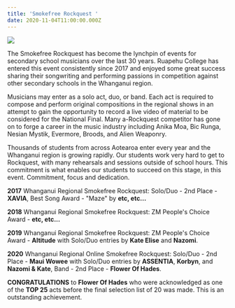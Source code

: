 ```yaml
---
title: 'Smokefree Rockquest '
date: 2020-11-04T11:00:00.000Z
---
```

![](https://res.cloudinary.com/ruapehu-college/image/upload/v1621510290/Performing%20Arts/Smokefree_Rockquest_2016-2020_pxgbfv.jpg)

The Smokefree Rockquest has become the lynchpin of events for secondary school musicians over the last 30 years. Ruapehu College has entered this event consistently since 2017 and enjoyed some great success sharing their songwriting and performing passions in competition against other secondary schools in the Whanganui region.

Musicians may enter as a solo act, duo, or band. Each act is required to compose and perform original compositions in the regional shows in an attempt to gain the opportunity to record a live video of material to be considered for the National Final. Many a-Rockquest competitor has gone on to forge a career in the music industry including Anika Moa, Bic Runga, Nesian Mystik, Evermore, Broods, and Alien Weaponry.

Thousands of students from across Aotearoa enter every year and the Whanganui region is growing rapidly. Our students work very hard to get to Rockquest, with many rehearsals and sessions outside of school hours. This commitment is what enables our students to succeed on this stage, in this event. Commitment, focus and dedication.

**2017** Whanganui Regional Smokefree Rockquest: Solo/Duo - 2nd Place - **XAVIA**, Best Song Award - "Maze" by **etc, etc...**

**2018** Whanganui Regional Smokefree Rockquest: ZM People's Choice Award - **etc, etc...**

**2019** Whanganui Regional Smokefree Rockquest: ZM People's Choice Award - **Altitude** with Solo/Duo entries by **Kate Elise** and **Nazomi**.

**2020** Whanganui Regional Online Smokefree Rockquest: Solo/Duo - 2nd Place - **Maui Wowee** with Solo/Duo entries by **ASSENTIA**, **Korbyn**, and **Nazomi & Kate**, Band - 2nd Place - **Flower Of Hades**.

**CONGRATULATIONS** to **Flower Of Hades** who were acknowledged as one of the **TOP 25** acts before the final selection list of 20 was made. This is an outstanding achievement.
